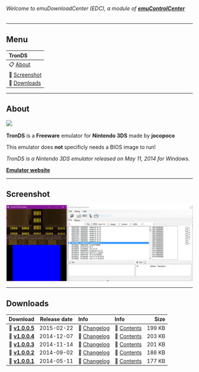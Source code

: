 ###### Welcome to emuDownloadCenter (EDC), a module of [**emuControlCenter**](https://github.com/PhoenixInteractiveNL/emuControlCenter/wiki)
***
## Menu
| **TronDS** |
|:---------|
| :clipboard: [About](#about) |
| :sunrise: [Screenshot](#screenshot) |
| :floppy_disk: [Downloads](#downloads) |
***
## About
![](https://github.com/PhoenixInteractiveNL/edc-masterhook/wiki/images_emulator/tronds_logo_200.jpg)

**TronDS** is a **Freeware** emulator for **Nintendo 3DS** made by **jocopoco**

This emulator does **not** specificly needs a BIOS image to run!

_TronDS is a Nintendo 3DS emulator released on May 11, 2014 for Windows._

[**Emulator website**](http://trondsemu.byethost15.com/)
***
## Screenshot
![](https://raw.githubusercontent.com/PhoenixInteractiveNL/edc-masterhook/master/downloadhooks/tronds/tronds_screen.jpg)
***
## Downloads
| Download | Release date  | Info       | Info       | Size       |
|:---------|:-------------:|:-----------|:-----------|-----------:|
| :floppy_disk: [**v1.0.0.5**](https://github.com/PhoenixInteractiveNL/edc-repo0001/raw/master/tronds/1.0.0.5.7z) | 2015-02-22 | :page_facing_up: [Changelog](https://github.com/PhoenixInteractiveNL/edc-repo0001/blob/master/tronds/1.0.0.5_changelog.txt) | :mag_right: [Contents](https://github.com/PhoenixInteractiveNL/edc-repo0001/blob/master/tronds/1.0.0.5_contents.txt) | 199 KB |
| :floppy_disk: [**v1.0.0.4**](https://github.com/PhoenixInteractiveNL/edc-repo0001/raw/master/tronds/1.0.0.4.7z) | 2014-12-07 | :page_facing_up: [Changelog](https://github.com/PhoenixInteractiveNL/edc-repo0001/blob/master/tronds/1.0.0.4_changelog.txt) | :mag_right: [Contents](https://github.com/PhoenixInteractiveNL/edc-repo0001/blob/master/tronds/1.0.0.4_contents.txt) | 203 KB |
| :floppy_disk: [**v1.0.0.3**](https://github.com/PhoenixInteractiveNL/edc-repo0001/raw/master/tronds/1.0.0.3.7z) | 2014-11-14 | :page_facing_up: [Changelog](https://github.com/PhoenixInteractiveNL/edc-repo0001/blob/master/tronds/1.0.0.3_changelog.txt) | :mag_right: [Contents](https://github.com/PhoenixInteractiveNL/edc-repo0001/blob/master/tronds/1.0.0.3_contents.txt) | 201 KB |
| :floppy_disk: [**v1.0.0.2**](https://github.com/PhoenixInteractiveNL/edc-repo0001/raw/master/tronds/1.0.0.2.7z) | 2014-09-02 | :page_facing_up: [Changelog](https://github.com/PhoenixInteractiveNL/edc-repo0001/blob/master/tronds/1.0.0.2_changelog.txt) | :mag_right: [Contents](https://github.com/PhoenixInteractiveNL/edc-repo0001/blob/master/tronds/1.0.0.2_contents.txt) | 186 KB |
| :floppy_disk: [**v1.0.0.1**](https://github.com/PhoenixInteractiveNL/edc-repo0001/raw/master/tronds/1.0.0.1.7z) | 2014-05-11 | :page_facing_up: [Changelog](https://github.com/PhoenixInteractiveNL/edc-repo0001/blob/master/tronds/1.0.0.1_changelog.txt) | :mag_right: [Contents](https://github.com/PhoenixInteractiveNL/edc-repo0001/blob/master/tronds/1.0.0.1_contents.txt) | 177 KB |
